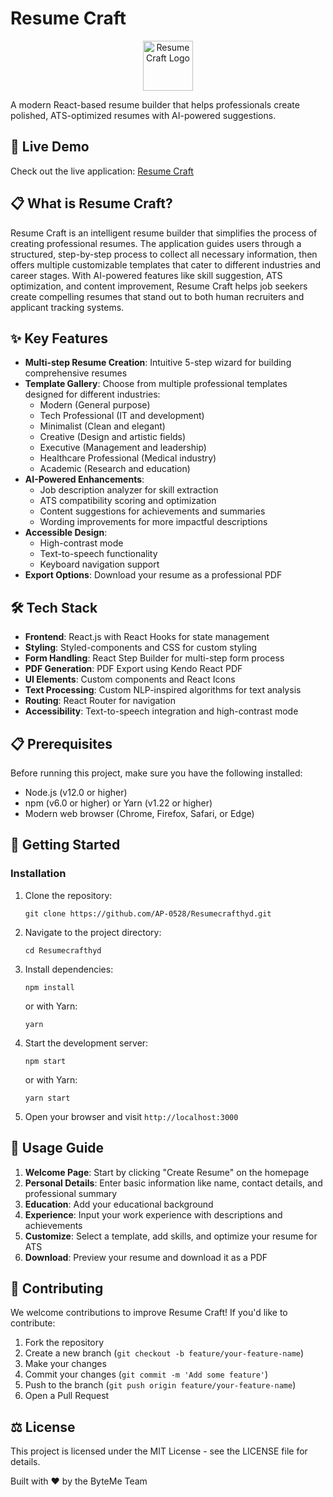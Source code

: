 # Resume Craft

<p align="center">
  <img src="C:\Users\srisa\OneDrive\Desktop\logo192.png" alt="Resume Craft Logo" width="80" />
</p>

A modern React-based resume builder that helps professionals create polished, ATS-optimized resumes with AI-powered suggestions.

## 🚀 Live Demo
 
Check out the live application: [Resume Craft](https://resumecrafthyd.vercel.app/)

## 📋 What is Resume Craft?

Resume Craft is an intelligent resume builder that simplifies the process of creating professional resumes. The application guides users through a structured, step-by-step process to collect all necessary information, then offers multiple customizable templates that cater to different industries and career stages. With AI-powered features like skill suggestion, ATS optimization, and content improvement, Resume Craft helps job seekers create compelling resumes that stand out to both human recruiters and applicant tracking systems.

## ✨ Key Features

- **Multi-step Resume Creation**: Intuitive 5-step wizard for building comprehensive resumes
- **Template Gallery**: Choose from multiple professional templates designed for different industries:
  - Modern (General purpose)
  - Tech Professional (IT and development)
  - Minimalist (Clean and elegant)
  - Creative (Design and artistic fields)
  - Executive (Management and leadership)
  - Healthcare Professional (Medical industry)
  - Academic (Research and education)
- **AI-Powered Enhancements**:
  - Job description analyzer for skill extraction
  - ATS compatibility scoring and optimization
  - Content suggestions for achievements and summaries
  - Wording improvements for more impactful descriptions
- **Accessible Design**:
  - High-contrast mode
  - Text-to-speech functionality
  - Keyboard navigation support
- **Export Options**: Download your resume as a professional PDF

## 🛠️ Tech Stack

- **Frontend**: React.js with React Hooks for state management
- **Styling**: Styled-components and CSS for custom styling
- **Form Handling**: React Step Builder for multi-step form process
- **PDF Generation**: PDF Export using Kendo React PDF
- **UI Elements**: Custom components and React Icons
- **Text Processing**: Custom NLP-inspired algorithms for text analysis
- **Routing**: React Router for navigation
- **Accessibility**: Text-to-speech integration and high-contrast mode

## 📋 Prerequisites

Before running this project, make sure you have the following installed:

- Node.js (v12.0 or higher)
- npm (v6.0 or higher) or Yarn (v1.22 or higher)
- Modern web browser (Chrome, Firefox, Safari, or Edge)

## 🚀 Getting Started

### Installation

1. Clone the repository:
   ```
   git clone https://github.com/AP-0528/Resumecrafthyd.git
   ```

2. Navigate to the project directory:
   ```
   cd Resumecrafthyd
   ```

3. Install dependencies:
   ```
   npm install
   ```
   or with Yarn:
   ```
   yarn
   ```

4. Start the development server:
   ```
   npm start
   ```
   or with Yarn:
   ```
   yarn start
   ```

5. Open your browser and visit `http://localhost:3000`

## 📱 Usage Guide

1. **Welcome Page**: Start by clicking "Create Resume" on the homepage
2. **Personal Details**: Enter basic information like name, contact details, and professional summary
3. **Education**: Add your educational background
4. **Experience**: Input your work experience with descriptions and achievements
5. **Customize**: Select a template, add skills, and optimize your resume for ATS
6. **Download**: Preview your resume and download it as a PDF

## 🤝 Contributing

We welcome contributions to improve Resume Craft! If you'd like to contribute:

1. Fork the repository
2. Create a new branch (`git checkout -b feature/your-feature-name`)
3. Make your changes
4. Commit your changes (`git commit -m 'Add some feature'`)
5. Push to the branch (`git push origin feature/your-feature-name`)
6. Open a Pull Request

## ⚖️ License

This project is licensed under the MIT License - see the LICENSE file for details.


Built with ❤️ by the ByteMe Team
